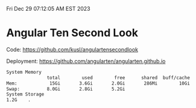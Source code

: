 Fri Dec 29 07:12:05 AM EST 2023

# Angular Ten Second Look

Code: https://github.com/kusl/angulartensecondlook

Deployment: https://github.com/angularten/angularten.github.io

```bash
System Memory
               total        used        free      shared  buff/cache   available
Mem:            15Gi       3.6Gi       2.0Gi       286Mi        10Gi        11Gi
Swap:          8.0Gi       2.8Gi       5.2Gi
System Storage
1.2G	.
```
```bash
